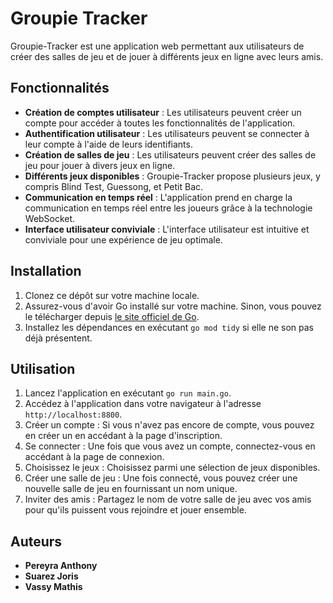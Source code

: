 # Groupie Tracker

Groupie-Tracker est une application web permettant aux utilisateurs de créer des salles de jeu et de jouer à différents jeux en ligne avec leurs amis.



## Fonctionnalités

- **Création de comptes utilisateur** : Les utilisateurs peuvent créer un compte pour accéder à toutes les fonctionnalités de l'application.
- **Authentification utilisateur** : Les utilisateurs peuvent se connecter à leur compte à l'aide de leurs identifiants.
- **Création de salles de jeu** : Les utilisateurs peuvent créer des salles de jeu pour jouer à divers jeux en ligne.
- **Différents jeux disponibles** : Groupie-Tracker propose plusieurs jeux, y compris Blind Test, Guessong, et Petit Bac.
- **Communication en temps réel** : L'application prend en charge la communication en temps réel entre les joueurs grâce à la technologie WebSocket.
- **Interface utilisateur conviviale** : L'interface utilisateur est intuitive et conviviale pour une expérience de jeu optimale.

## Installation

1. Clonez ce dépôt sur votre machine locale.
2. Assurez-vous d'avoir Go installé sur votre machine. Sinon, vous pouvez le télécharger depuis [le site officiel de Go](https://golang.org/dl/).
3. Installez les dépendances en exécutant `go mod tidy` si elle ne son pas déjà présentent.


## Utilisation

1. Lancez l'application en exécutant `go run main.go`.
2. Accédez à l'application dans votre navigateur à l'adresse `http://localhost:8800`.
3. Créer un compte : Si vous n'avez pas encore de compte, vous pouvez en créer un en accédant à la page d'inscription.
4. Se connecter : Une fois que vous avez un compte, connectez-vous en accédant à la page de connexion.
5. Choisissez le jeux : Choisissez parmi une sélection de jeux disponibles.
6. Créer une salle de jeu : Une fois connecté, vous pouvez créer une nouvelle salle de jeu en fournissant un nom unique.
7. Inviter des amis : Partagez le nom de votre salle de jeu avec vos amis pour qu'ils puissent vous rejoindre et jouer ensemble.

## Auteurs
- **Pereyra Anthony**
- **Suarez Joris**
- **Vassy Mathis**